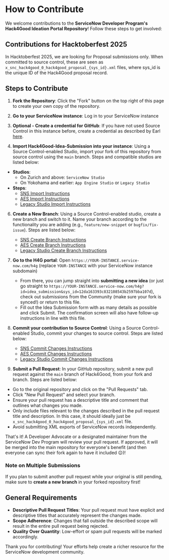 # How to Contribute

We welcome contributions to the **ServiceNow Developer Program's Hack4Good Ideation Portal Repository**! Follow these steps to get involved:

## Contributions for Hacktoberfest 2025
In Hacktoberfest 2025, we are looking for Proposal submissions only. When committed to source control, these are seen as `x_snc_hack4good_0_hack4good_proposal_{sys_id}.xml` files, where sys_id is the unique ID of the Hack4Good proposal record.

## Steps to Contribute

1. **Fork the Repository**: Click the "Fork" button on the top right of this page to create your own copy of the repository.

2. **Go to your ServiceNow instance**: Log in to your ServiceNow instance

3. **Optional - Create a credential for GitHub**: If you have not used Source Control in this instance before, create a credential as described by Earl [here](https://www.servicenow.com/community/developer-advocate-blog/source-control-in-servicenow-studio-complete-walkthrough/ba-p/3356303#create-a-credential-in-servicenow).

4. **Import Hack4Good-Idea-Submission into your instance**: Using a Source Control-enabled Studio, import your fork of this repository from source control using the `main` branch. Steps and compatible studios are listed below:
  - **Studios**:
    - On Zurich and above: `ServiceNow Studio`
    - On Yokohama and earlier: `App Engine Studio` or `Legacy Studio`
  - **Steps**:
    - [SNS Import Instructions](http://servicenow.com/docs/bundle/zurich-application-development/page/build/servicenow-studio/task/sns-sc-import-app-source-control.html)
    - [AES Import Instructions](http://servicenow.com/docs/bundle/yokohama-application-development/page/build/app-engine-studio/task/source-control-import.html)
    - [Legacy Studio Import Instructions](https://www.servicenow.com/docs/bundle/yokohama-application-development/page/build/applications/task/t_ImportAppFromSourceControl.html)

6. **Create a New Branch**: Using a Source Control-enabled studio, create a new branch and switch to it. Name your branch according to the functionality you are adding (e.g., `feature/new-snippet` or `bugfix/fix-issue`). Steps are listed below:
   - [SNS Create Branch Instructions](https://www.servicenow.com/docs/bundle/zurich-application-development/page/build/servicenow-studio/concept/sns-sc-create-versions-branches-git.html#title_sns-sc-create-repo-branch)
   - [AES Create Branch Instructions](https://www.servicenow.com/docs/bundle/yokohama-application-development/page/build/app-engine-studio/concept/create-versions-branches-git.html#title_source-control-create-branch)
   - [Legacy Studio Create Branch Instructions](https://www.servicenow.com/docs/bundle/yokohama-application-development/page/build/applications/task/t_CreateBranch.html)

7. **Go to the H4G portal**: Open `https://YOUR-INSTANCE.service-now.com/h4g` (replace `YOUR-INSTANCE` with your ServiceNow instance subdomain)
   - From there, you can jump straight into **submitting a new idea** (or just go straight to `https://YOUR-INSTANCE.service-now.com/h4g?id=idea_submission&sys_id=12da163393c832108543b2597bba107d`), check out submissions from the Community (make sure your fork is synced!) or return to this file.
   - Fill out the Idea Submission form with as many details as possible and click Submit. The confirmation screen will also have follow-up instructions in line with this file.

9. **Commit your contribution to Source Control**: Using a Source Control-enabled Studio, commit your changes to source control. Steps are listed below:
   - [SNS Commit Changes Instructions](https://www.servicenow.com/docs/bundle/zurich-application-development/page/build/servicenow-studio/task/sns-sc-commit-changes-to-repository.html)
   - [AES Commit Changes Instructions](https://www.servicenow.com/docs/bundle/yokohama-application-development/page/build/app-engine-studio/task/source-control-commit-changes.html)
   - [Legacy Studio Commit Changes Instructions](https://www.servicenow.com/docs/bundle/yokohama-application-development/page/build/applications/task/t_CommitChanges.html)

10. **Submit a Pull Request**: In your GitHub repository, submit a new pull request against the `main` branch of Hack4Good, from your fork and branch. Steps are listed below:
   - Go to the original repository and click on the "Pull Requests" tab.
   - Click "New Pull Request" and select your branch.
   - Ensure your pull request has a descriptive title and comment that outlines what changes you made.
   - Only include files relevant to the changes described in the pull request title and description. In this case, it should ideally just be `x_snc_hack4good_0_hack4good_proposal_{sys_id}.xml` file.
   - Avoid submitting XML exports of ServiceNow records independently.

That's it! A Developer Advocate or a designated maintainer from the ServiceNow Dev Program will review your pull request. If approved, it will be merged into the main repository for everyone's benefit (and then everyone can sync their fork again to have it included 😉)!

### Note on Multiple Submissions
If you plan to submit another pull request while your original is still pending, make sure to **create a new branch** in your forked repository first!

## General Requirements

- **Descriptive Pull Request Titles**: Your pull request must have explicit and descriptive titles that accurately represent the changes made.
- **Scope Adherence**: Changes that fall outside the described scope will result in the entire pull request being rejected.
- **Quality Over Quantity**: Low-effort or spam pull requests will be marked accordingly.


Thank you for contributing! Your efforts help create a richer resource for the ServiceNow development community.


